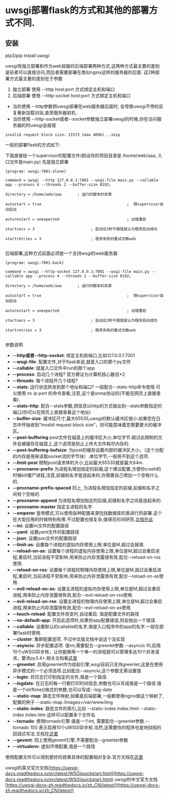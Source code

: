 # uwsgi部署flask的方式和其他的部署方式不同.

## 安装 

pip3/pip install uwsgi


uwsgi有独立部署和作为web容器的后端部署两种方式.这两种方式最主要的差别是前者可以直接访问,而后者需要部署在类似nginx这样的服务器的后面.
这2种部署方式最主要的差别在于参数

1. 独立部署 使用 --http host:port 方式绑定主机和端口
2. 后端部署 使用 --http-socket  host:port 方式绑定主机和端口

* 当你使用 --http参数把uwsgi部署在web服务器后面时, 会导致uwsgi不停的反复重新加载对站,直至服务器宕机.
* 当你使用  --http-socket或者--socket参数独立部署uwsgi的时候,你在访问服务器的时uwsgi会报错
```shell
invalid request block size: 21573 (max 4096)...skip
```

一般的部署flask的方式如下:

下面直接给一个supervisor的配置文件(假设你的项目目录是 /home/web/aaa, 入口文件是main.py)
先是独立部署

```
[program: uwsgi-7001-alone]

command = uwsgi --http 127.0.0.1:7001 --wsgi-file main.py --callable app --process 4 --threads 2 --buffer-size 8192;

directory = /home/web/aaa       ; 运行的脚本的目录

autostart = true                                      ;  随supervisor自动启动

autorestart = unexpected                              ; 出错重启

startsecs = 3                         ; 启动后3秒不报错就认为程序启动成功

startretries = 3                      ; 程序失败的重试次数web


```

后端部署,这种方式前面必须放一个支持wsgi的web服务器
```
[program: uwsgi-7001-back]

command = uwsgi --http-socket 127.0.0.1:7001 --wsgi-file main.py --callable app --process 4 --threads 2 --buffer-size 8192;

directory = /home/web/aaa       ; 运行的脚本的目录

autostart = true                                      ;  随supervisor自动启动

autorestart = unexpected                              ; 出错重启

startsecs = 3                         ; 启动后3秒不报错就认为程序启动成功

startretries = 3                      ; 程序失败的重试次数web


```

参数说明

* **--http或者--http-socket**: 绑定主机和端口,比如127.0.0.1:7001
* **--wsgi-file**: 配置文件,对于flask来说,就是入口的那个py文件
* **--callable**: 就是入口文件中run的那个app
* **--process**: 启动几个进程? 官方建议为计算机核心数目*2
* **--threads**: 每个进程开几个线程?
* **--stats**: 运行状态转发到那个地址和端口? 一般配合--stats-http命令使用.可以使用 nc ip port  的命令查看,注意,这个是snmp协议的(不能在网页上直接查看).
* **--stats-http**: 配合--stats参数,把信息以http的方式输出到--stats参数指定的端口(你可以在网页上直接查看这个地址)
* **--buffer-size**: 缓冲区尺寸,最大65535,uwsgi的默认缓冲区很小.如果您在日志中开始收到“invalid request block size”，则可能意味着您需要更大的缓冲区。
* **--post-buffering**  post文件在磁盘上的缓冲区大小,单位字节.超过此限制的文件会被缓存在磁盘上,这个选项是防止上传大文件耗尽内存的.
* **--post-buffering-bufsize**: 为post的缓存设置内部的缓冲区大小。（这个分配的内存是用来读取socket流的字节块）.单位字节,一般用不到这个选项.
* **--limit-post**  限制post请求体的大小,比如最大65535就是最大64m.
* **--procname-prefix**  为进程名增加指定的前缀,这个建议配置,方便你crash的时候kill僵尸进程,注意,前缀和名字是连起来的,你需要自己增加一个空格什么的.
* **--procname-prefix-spaced**  同上, 为进程名增加指定的前缀,前缀和名字之间有个空格的.
* **--procname-append**  为进程名增加指定的后缀,前缀和名字之间是连起来的.
* **--procname-master**  指定主进程的名字.
* **--emperor**  皇帝模式,可以使用各种配置来源包括数据库的表进行热部署.这个在大型应用的时候特别有用.不过配置也很复杂,值得花时间研究.[文档在此](https://uwsgi-docs-zh.readthedocs.io/zh_CN/latest/Emperor.html)
* **--ini**: 设置ini文件的配置路径
* **--yaml**: 设置yaml文件的配置路径
* **--json**: 设置json文件的配置路径
* **--limit-as**: 设置每个进程的虚拟内存使用上限,单位是M,超过会报错.
* **--reload-on-as**: 设置每个进程的虚拟内存使用上限,单位是M,超过会重启进程,重启时,当前进程不受影响.用来防止内存泄露很有效,配合--reload-on-rss使用.
* **--reload-on-rss**: 设置每个进程的物理内存使用上限,单位是M,超过会重启进程,重启时,当前进程不受影响.用来防止内存泄露很有效,配合--reload-on-as使用.
* **--evil-reload-on-as**: 设置主进程的虚拟内存使用上限,单位是M,超过会重启进程,用来防止内存泄露很有效,配合--evil-reload-on-rss使用.
* **--evil-reload-on-rss**: 设置主进程的物理内存使用上限,单位是M,超过会重启进程,用来防止内存泄露很有效,配合--evil-reload-on-as使用.
* **--touch-reload**: 配置文件改变时,自动重启. 值是配置文件的路径
* **--no-default-app**: 开启此选项时,如果你app配置错误,则会抛出一个错误.
* **--callable**: 设置默认的callable的名字,值是入口程序中的app的名字.一般在部署flask时使用.
* **--cluster**: 集群配置选项. 不过中文版文档中说这个没实现
* **--asyncio**: 异步配置选项. 值int,需要配合--greenlet参数.--asyncio 10,启用10个uWSGI异步核，让你能够用一个单一的进程就可以管理多达10个并发请求。要求py3.4+.相关文档看[这里](https://uwsgi-docs-zh.readthedocs.io/zh_CN/latest/asyncio.html)
* **--greenlet**: 启用greenlet作为挂起引擎,wsgi目前只支持greenlet,这是在使用异步模式的一个必须选项.比如配合--asyncio,这个参数无需设置值
* **--logto**: 将日志打印到指定的文件,值是一个路径.
* **--logdate**: 在日志的每一行都打印时间信息,参数也可以写成值是一个路径.值是一个strftime()格式的参数,也可以写成--log-date
* **--static-map**: 静态文件映射,如果是后端部署,一般都使用nginx做这个映射了,配置的例子 --static-map /images=/var/www/img
* **--static-index**: 静态文件的索引,比如 --static-index index.html --static-index index.htm 这样可以配置多个文件名
* **--tornado**: 使用tornado引擎.值是一个int, 需要配合--greenlet参数.--tornado 100 表示启用10个uWSGI异步核.当然,这需要你的程序也是地狱般的回调式写法.文档在[这里](https://uwsgi-docs-zh.readthedocs.io/zh_CN/latest/Tornado.html)
* **--gevent**: 同上使用gevent引擎,不需要配合--greenlet参数
* **--virtualenv**: 虚拟环境配置,值是一个路径


使用配置文件可以得到更好的效果具体的配置相对复杂.官方文档在[这里](https://uwsgi-docs.readthedocs.io/en/latest/Configuration.html)


uwsgi的英文官方文档[https://uwsgi-docs.readthedocs.io/en/latest/WSGIquickstart.html](https://uwsgi-docs.readthedocs.io/en/latest/WSGIquickstart.html)
uwsgi的中文官方文档[https://uwsgi-docs-zh.readthedocs.io/zh_CN/latest/](https://uwsgi-docs-zh.readthedocs.io/zh_CN/latest/)